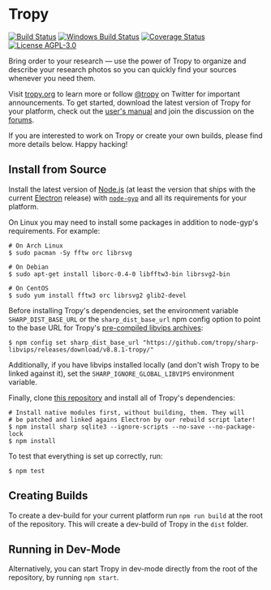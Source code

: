 # Tropy
[![Build Status](https://travis-ci.org/tropy/tropy.svg?branch=master)](https://travis-ci.org/tropy/tropy)
[![Windows Build Status](https://ci.appveyor.com/api/projects/status/github/tropy/tropy?branch=master&svg=true)](https://ci.appveyor.com/project/inukshuk/tropy)
[![Coverage Status](https://coveralls.io/repos/tropy/tropy/badge.svg?branch=master&service=github)](https://coveralls.io/github/tropy/tropy?branch=master)
[![License AGPL-3.0](https://img.shields.io/badge/license-AGPL--3.0-blue.svg)](https://opensource.org/licenses/AGPL-3.0)

Bring order to your research — use the power of Tropy to organize and describe
your research photos so you can quickly find your sources whenever you need them.

Visit [tropy.org](https://tropy.org) to learn more or follow
[@tropy](https://twitter.com/tropy) on Twitter for important announcements.
To get started, download the latest version of Tropy for your platform, check
out the [user's manual](https://docs.tropy.org) and join the discussion on the
[forums](https://forums.tropy.org).

If you are interested to work on Tropy or create your own builds, please
find more details below. Happy hacking!

## Install from Source
Install the latest version of [Node.js](https://nodejs.org) (at least the
version that ships with the current [Electron](https://electronjs.org)
release) with [`node-gyp`](https://www.npmjs.com/package/node-gyp) and all
its requirements for your platform.

On Linux you may need to install some packages in addition to node-gyp's
requirements. For example:

    # On Arch Linux
    $ sudo pacman -Sy fftw orc librsvg

    # On Debian
    $ sudo apt-get install liborc-0.4-0 libfftw3-bin librsvg2-bin
    
    # On CentOS
    $ sudo yum install fftw3 orc librsvg2 glib2-devel

Before installing Tropy's dependencies, set the environment variable
`SHARP_DIST_BASE_URL` or the `sharp_dist_base_url` npm config option to
point to the base URL for Tropy's
[pre-compiled libvips archives](https://github.com/tropy/sharp-libvips/releases/latest):

    $ npm config set sharp_dist_base_url "https://github.com/tropy/sharp-libvips/releases/download/v8.8.1-tropy/"

Additionally, if you have libvips installed locally (and don't wish Tropy
to be linked against it), set the `SHARP_IGNORE_GLOBAL_LIBVIPS` environment
variable.

Finally, clone [this repository](https://github.com/tropy/tropy.git) and install
all of Tropy's dependencies:

    # Install native modules first, without building, them. They will
    # be patched and linked agains Electron by our rebuild script later!
    $ npm install sharp sqlite3 --ignore-scripts --no-save --no-package-lock
    $ npm install

To test that everything is set up correctly, run:

    $ npm test

## Creating Builds
To create a dev-build for your current platform run `npm run build` at the
root of the repository. This will create a dev-build of Tropy in the `dist`
folder.

## Running in Dev-Mode
Alternatively, you can start Tropy in dev-mode directly from the root of the
repository, by running `npm start`.
